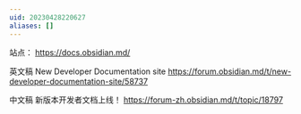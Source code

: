 ```yaml
---
uid: 20230428220627
aliases: []
---
```

站点： https://docs.obsidian.md/

英文稿
New Developer Documentation site
https://forum.obsidian.md/t/new-developer-documentation-site/58737

中文稿
新版本开发者文档上线！
https://forum-zh.obsidian.md/t/topic/18797
